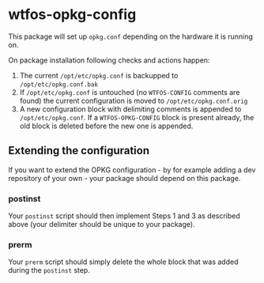 # wtfos-opkg-config
This package will set up `opkg.conf` depending on the hardware it is running on.

On package installation following checks and actions happen:

1. The current `/opt/etc/opkg.conf` is backupped to `/opt/etc/opkg.conf.bak`
2. If `/opt/etc/opkg.conf` is untouched (no `WTFOS-CONFIG` comments are found) the current configuration is moved to `/opt/etc/opkg.conf.orig`
3. A new configuration block with delimiting comments is appended to `/opt/etc/opkg.conf`. If a `WTFOS-OPKG-CONFIG` block is present already, the old block is deleted before the new one is appended.

## Extending the configuration
If you want to extend the OPKG configuration - by for example adding a dev repository of your own - your package should depend on this package.

### postinst
Your `postinst` script should then implement Steps 1 and 3 as described above (your delimiter should be unique to your package).

### prerm
Your `prerm` script should simply delete the whole block that was added during the `postinst` step.
